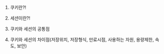 1. 쿠키란?!



2. 세션이란?!





3. 쿠키와 세션의 공통점





4. 쿠키와 세션의 차이점(저장위치, 저장형식, 만료시점, 사용하는 자원, 용량제한, 속도, 보안)